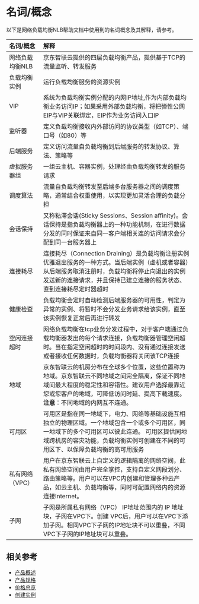 # 名词/概念
以下是网络负载均衡NLB帮助文档中使用到的名词概念及其解释，请参考。

| 名词/概念 | 解释 |
| :- | :- |
| 网络负载均衡NLB | 京东智联云提供的四层负载均衡产品，提供基于TCP的流量监听、转发服务|
| 负载均衡实例 | 运行负载均衡服务的资源实例|
| VIP | 系统为负载均衡实例分配的内网IP地址,作为内部负载均衡业务访问IP；如果采用外部负载均衡，将把弹性公网EIP与VIP关联绑定，EIP作为业务访问入口IP|
| 监听器 | 定义负载均衡接收内外部访问的协议类型（如TCP）、端口号（如80）等|
| 后端服务 | 定义访问流量自负载均衡到后端服务的转发协议、算法、策略等|
| 虚拟服务器组 | 一组云主机、容器实例，处理经由负载均衡转发的服务请求|
| 调度算法 | 流量自负载均衡转发至后端多台服务器之间的调度策略，通常结合权重使用，以实现更加灵活合理的负载分担|
| 会话保持 | 又称粘滞会话(Sticky Sessions、Session affinity)。会话保持是指负载均衡器上的一种功能机制，在进行数据分发的同时保证来自同一客户端相关连的访问请求会分配到同一台服务器上|
| 连接耗尽 | 连接耗尽（Connection Draining）是负载均衡注册实例优雅退出服务的一种方式。当后端实例（虚机或者容器）从后端服务取消注册时，负载均衡将停止向退出的实例发送新的连接请求，并且保持已建立连接的服务状态、直到连接耗尽定时器超时|
| 健康检查 | 负载均衡会定时自动检测后端服务器的可用性，判定为异常的实例、将暂时不会分发业务请求给该实例，直至该实例恢复正常后再进行转发|
| 空闲连接超时 | 网络负载均衡在tcp业务分发过程中，对于客户端通过负载均衡器发出的每个请求连接，负载均衡器管理空闲超时。当在指定空闲超时的时间段内、没有通过连接发送或者接收任何数据时，负载均衡器将关闭该TCP连接|
| 地域 | 京东智联云的机房分布在全球多个位置，这些位置称为地域。京东智联云不同地域之间完全隔离，保证不同地域间最大程度的稳定性和容错性。建议用户选择最靠近您或您客户的地域，可降低访问时延、提高下载速度。<br />**注意**：不同地域的内网互不连通。|
| 可用区 | 可用区是指在同一地域下，电力、网络等基础设施互相独立的物理区域。一个地域包含一个或多个可用区，同一地域下的多个可用区可以彼此连通。 可用区提供同地域跨机房的容灾功能，负载均衡实例可创建在不同的可用区下、以保障负载均衡的高可用服务|
| 私有网络（VPC） | 用户在京东智联云上自定义的逻辑隔离的网络空间，此私有网络空间由用户完全掌控，支持自定义网段划分、路由策略等。用户可以在VPC内创建和管理多种云产品，如云主机、负载均衡等，同时可配置网络内的资源连接Internet。 |
| 子网 | 子网是所属私有网络（VPC） IP地址范围内的 IP 地址块，子网在VPC下。创建 VPC后，用户可以在VPC下添加子网。相同VPC下子网的IP地址块不可以重叠，不同VPC下子网的IP地址块可以重叠。 |


## 相关参考

- [产品概述](../Introduction/Product-Overview.md)
- [产品规格](../Introduction/Specifications.md)
- [价格总览](../Pricing/Price-Overview.md)
- [创建实例](../Getting-Started/Create-Instance.md)
